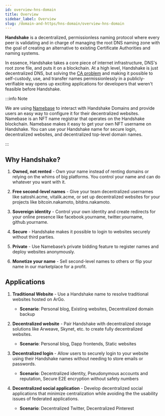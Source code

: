 ```yaml
---
id: overview-hns-domain
title: Overview
sidebar_label: Overview
slug: /domain-and-https/hns-domain/overview-hns-domain
---
```


**Handshake** is a decentralized, permissionless naming protocol where every peer is validating and in charge of managing the root DNS naming zone with the goal of creating an alternative to existing Certificate Authorities and naming systems.

In essence, Handshake takes a core piece of internet infrastructure, DNS's root zone file, and puts it on a blockchain. At a high level, Handshake is just decentralized DNS, but solving the [CA problem](https://www.namebase.io/blog/meet-handshake-decentralizing-dns-to-improve-the-security-of-the-internet/) and making it possible to self-custody, use, and transfer names permissionlessly in a publicly-verifiable way opens up exciting applications for developers that weren't feasible before Handshake. 

:::info Note

We are using [Namebase](https://www.namebase.io/) to interact with Handshake Domains and provide users an easy way to configure it for their decentralized websites. Namebase is an NFT name registrar that operates on the Handshake blockchain. Namebase makes it easy to get your own NFT username on Handshake. You can use your Handshake name for secure login, decentralized websites, and decentralized top-level domain names.

:::

## Why Handshake?

1. **Owned, not rented** - Own your name instead of renting domains or relying on the whims of big platforms. You control your name and can do whatever you want with it.

2. **Free second-level names** - Give your team decentralized usernames like satoshi.acme, vitalik.acme, or set up decentralized websites for your projects like bitcoin.nakamoto, bitdns.nakamoto.

3. **Sovereign identity** - Control your own identity and create redirects for your online presence like facebook.yourname, twitter.yourname, github.yourname.

4. **Secure** - Handshake makes it possible to login to websites securely without third parties.

5. **Private** - Use Namebase’s private bidding feature to register names and deploy websites anonymously.

6. **Monetize your name** - Sell second-level names to others or flip your name in our marketplace for a profit.

## Applications

1. **Traditional Website** - Use a Handshake name to resolve traditional websites hosted on ArGo. 
    - **Scenario**: Personal blog, Existing websites, Decentralized domain backup

2. **Decentralized website** - Pair Handshake with decentralized storage solutions like Arweave, Skynet, etc. to create fully decentralized websites.
    - **Scenario**: Personal blog, Dapp frontends, Static websites

3. **Decentralized login** - Allow users to securely login to your website using their Handshake names without needing to store emails or passwords.
    - **Scenario**: Decentralized identity, Pseudonymous accounts and reputation, Secure E2E encryption without safety numbers

4. **Decentralized social application** - Develop decentralized social applications that minimize centralization while avoiding the the usability issues of federated applications.
    - **Scenario**: Decentralized Twitter, Decentralized Pinterest
